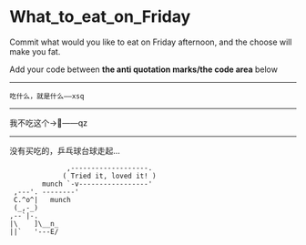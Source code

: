 # What_to_eat_on_Friday
Commit what would you like to eat on Friday afternoon, and the choose will make you fat.

Add your code between **the anti quotation marks/the code area** below

---
```
吃什么，就是什么——xsq
```

---
我不吃这个->:hankey:——qz

---
没有买吃的，乒乓球台球走起...

```
              ,-------------------.
             ( Tried it, loved it! )
        munch `-v-----------------'
 ,---'. --------'
 C.^o^|   munch
 (_,-_)
,--`|-.
|\    ]\__n_
||`   '---E/
```
